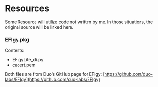 # Resources

Some Resource will utilize code not written by me. In those situations, the original source will be linked here.

### EFIgy.pkg
Contents:

* EFIgyLite_cli.py
* cacert.pem

Both files are from Duo's GitHub page for EFIgy: [https://github.com/duo-labs/EFIgy](https://github.com/duo-labs/EFIgy)